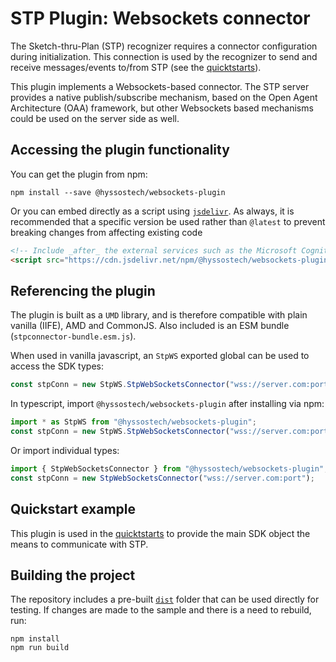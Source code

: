 # STP Plugin: Websockets connector

The Sketch-thru-Plan (STP) recognizer requires a connector configuration during initialization. This connection is used by the recognizer to send and receive messages/events to/from STP (see the [quicktstarts](../../quickstart)).

This plugin implements a Websockets-based connector. The STP server provides a native publish/subscribe mechanism, based on the Open Agent Architecture (OAA) framework, but other Websockets based mechanisms could be used on the server side as well.

## Accessing the plugin functionality

You can get the plugin from npm:

```
npm install --save @hyssostech/websockets-plugin
```

Or you can embed directly as a script using [`jsdelivr`](https://www.jsdelivr.com/package/npm/@hyssostech/websockets-plugin). As always, it is recommended that a specific version be used rather than `@latest` to prevent breaking changes from affecting existing code

```html
<!-- Include _after_ the external services such as the Microsoft Cognitive Services Speech -->
<script src="https://cdn.jsdelivr.net/npm/@hyssostech/websockets-plugin@latest/dist/stpconnector-bundle-min.js"></script>
```

## Referencing the plugin

The plugin is built as a `UMD` library, and is therefore compatible with plain vanilla (IIFE), AMD and CommonJS. Also included is an ESM bundle (`stpconnector-bundle.esm.js`).

When used in vanilla javascript, an `StpWS` exported global can be used to access the SDK types:

```javascript
const stpConn = new StpWS.StpWebSocketsConnector("wss://server.com:port");

```
In typescript, import `@hyssostech/websockets-plugin` after installing via npm:

```javascript
import * as StpWS from "@hyssostech/websockets-plugin";
const stpConn = new StpWS.StpWebSocketsConnector("wss://server.com:port");
```

Or import individual types:

```javascript
import { StpWebSocketsConnector } from "@hyssostech/websockets-plugin";
const stpConn = new StpWebSocketsConnector("wss://server.com:port");
```

## Quickstart example

This plugin is used in the [quicktstarts](../../../quickstart) to provide the main SDK object the means to communicate with STP.  


## Building the project

The repository includes a pre-built [`dist`](dist) folder that can be used directly for testing. If changes are made to the sample and there is a need to rebuild, run:

```
npm install
npm run build
```
